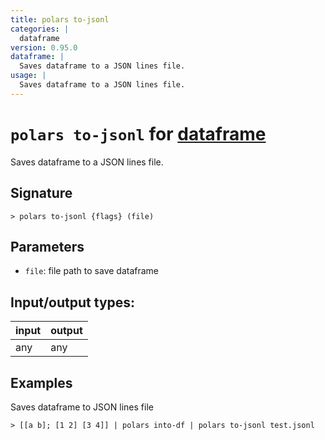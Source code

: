 ```yaml
---
title: polars to-jsonl
categories: |
  dataframe
version: 0.95.0
dataframe: |
  Saves dataframe to a JSON lines file.
usage: |
  Saves dataframe to a JSON lines file.
---
```

<!-- This file is automatically generated. Please edit the command in https://github.com/nushell/nushell instead. -->

# `polars to-jsonl` for [dataframe](/commands/categories/dataframe.md)

<div class='command-title'>Saves dataframe to a JSON lines file.</div>

## Signature

```> polars to-jsonl {flags} (file)```

## Parameters

 -  `file`: file path to save dataframe


## Input/output types:

| input | output |
| ----- | ------ |
| any   | any    |

## Examples

Saves dataframe to JSON lines file
```nu
> [[a b]; [1 2] [3 4]] | polars into-df | polars to-jsonl test.jsonl

```

